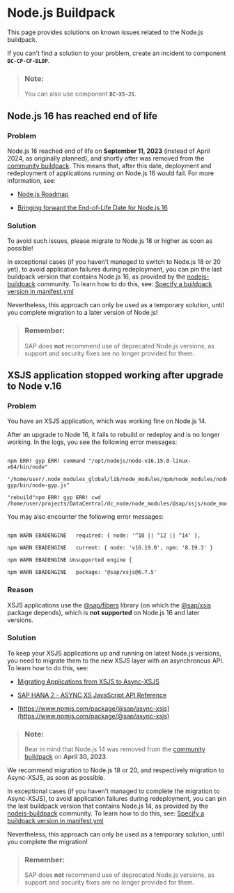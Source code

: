 <!-- loio1462ff0fa7f04839a96c51d968d15b34 -->

# Node.js Buildpack

This page provides solutions on known issues related to the Node.js buildpack.

If you can't find a solution to your problem, create an incident to component **`BC-CP-CF-BLDP`**.

> ### Note:  
> You can also use component **`BC-XS-JS`**.



<a name="loio1462ff0fa7f04839a96c51d968d15b34__section_np5_node_bbb"/>

## Node.js 16 has reached end of life



### Problem

Node.js 16 reached end of life on **September 11, 2023** \(instead of April 2024, as originally planned\), and shortly after was removed from the [community buildpack](https://github.com/cloudfoundry/nodejs-buildpack). This means that, after this date, deployment and redeployment of applications running on Node.js 16 would fail. For more information, see:

-   [Node.js Roadmap](https://github.com/nodejs/Release)

-   [Bringing forward the End-of-Life Date for Node.js 16](https://nodejs.org/en/blog/announcements/nodejs16-eol)




### Solution

To avoid such issues, please migrate to Node.js 18 or higher as soon as possible!

In exceptional cases \(if you haven’t managed to switch to Node.js 18 or 20 yet\), to avoid application failures during redeployment, you can pin the last buildpack version that contains Node.js 16, as provided by the [nodejs-buildpack](https://github.com/cloudfoundry/nodejs-buildpack/releases) community. To learn how to do this, see: [Specify a buildpack version in manifest.yml](https://help.sap.com/docs/btp/sap-business-technology-platform/tips-and-tricks-for-node-js-applications?version=Cloud#specify-a-buildpack-version-in-manifest-yml)

Nevertheless, this approach can only be used as a temporary solution, until you complete migration to a later version of Node.js!

> ### Remember:  
> SAP does **not** recommend use of deprecated Node.js versions, as support and security fixes are no longer provided for them.



<a name="loio1462ff0fa7f04839a96c51d968d15b34__section_np5_node_ccc"/>

## XSJS application stopped working after upgrade to Node v.16



### Problem

You have an XSJS application, which was working fine on Node.js 14.

After an upgrade to Node 16, it fails to rebuild or redeploy and is no longer working. In the logs, you see the following error messages:

```

npm ERR! gyp ERR! command "/opt/nodejs/node-v16.15.0-linux-x64/bin/node"

"/home/user/.node_modules_global/lib/node_modules/npm/node_modules/node-gyp/bin/node-gyp.js"

"rebuild"npm ERR! gyp ERR! cwd /home/user/projects/DataCentral/dc_node/node_modules/@sap/xsjs/node_modules/@sap/fibers
```

You may also encounter the following error messages:

```

npm WARN EBADENGINE   required: { node: '^10 || ^12 || ^14' },

npm WARN EBADENGINE   current: { node: 'v16.19.0', npm: '8.19.3' }

npm WARN EBADENGINE Unsupported engine {

npm WARN EBADENGINE   package: '@sap/xsjs@6.7.5'
```



### Reason

XSJS applications use the [@sap/fibers](https://www.npmjs.com/package/@sap/fibers) library \(on which the [@sap/xsjs](https://www.npmjs.com/package/@sap/xsjs) package depends\), which is **not supported** on Node.js 16 and later versions.



### Solution

To keep your XSJS applications up and running on latest Node.js versions, you need to migrate them to the new XSJS layer with an asynchronous API. To learn how to do this, see:

-   [Migrating Applications from XSJS to Async-XSJS](migrating-applications-from-xsjs-to-async-xsjs-40ded9d.md)

-   [SAP HANA 2 - ASYNC XS JavaScript API Reference](https://help.sap.com/doc/215e6913c0e44223b2842f16c927ec6d/2.0.07/en-US/index.html)

-   [https://www.npmjs.com/package/@sap/async-xsjs](https://www.npmjs.com/package/@sap/async-xsjs)


> ### Note:  
> Bear in mind that Node.js 14 was removed from the [community buildpack](https://github.com/cloudfoundry/nodejs-buildpack) on **April 30, 2023**.

We recommend migration to Node.js 18 or 20, and respectively migration to Async-XSJS, as soon as possible.

In exceptional cases \(if you haven’t managed to complete the migration to Async-XSJS\), to avoid application failures during redeployment, you can pin the last buildpack version that contains Node.js 14, as provided by the [nodejs-buildpack](https://github.com/cloudfoundry/nodejs-buildpack/releases) community. To learn how to do this, see: [Specify a buildpack version in manifest.yml](https://help.sap.com/docs/btp/sap-business-technology-platform/tips-and-tricks-for-node-js-applications?version=Cloud#specify-a-buildpack-version-in-manifest-yml)

Nevertheless, this approach can only be used as a temporary solution, until you complete the migration!

> ### Remember:  
> SAP does **not** recommend use of deprecated Node.js versions, as support and security fixes are no longer provided for them.

